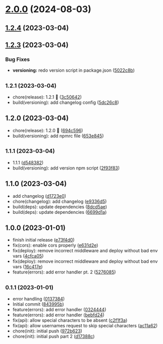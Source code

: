 # [2.0.0](https://github.com/Zwiqler94/Username-Generator/compare/v1.2.4...v2.0.0) (2024-08-03)



## [1.2.4](https://github.com/Zwiqler94/Username-Generator/compare/v1.2.3...v1.2.4) (2023-03-04)



## [1.2.3](https://github.com/Zwiqler94/Username-Generator/compare/v1.2.1...v1.2.3) (2023-03-04)


### Bug Fixes

* **versioning:** redo version script in package.json ([5022c8b](https://github.com/Zwiqler94/Username-Generator/commit/5022c8bac817e76009a2ad105076ccea7a1ce964))



## <small>1.2.1 (2023-03-04)</small>

* chore(release): 1.2.1 :tada: ([3c50642](https://github.com/Zwiqler94/Username-Generator/commit/3c50642))
* build(versioning): add changelog config ([5dc26c8](https://github.com/Zwiqler94/Username-Generator/commit/5dc26c8))



## 1.2.0 (2023-03-04)

* chore(release): 1.2.0 :tada: ([694c596](https://github.com/Zwiqler94/Username-Generator/commit/694c596))
* build(versioning): add npmrc file ([653e845](https://github.com/Zwiqler94/Username-Generator/commit/653e845))



## <small>1.1.1 (2023-03-04)</small>

* 1.1.1 ([d548382](https://github.com/Zwiqler94/Username-Generator/commit/d548382))
* build(versioning): add version npm script ([2f93f83](https://github.com/Zwiqler94/Username-Generator/commit/2f93f83))



## 1.1.0 (2023-03-04)

* add changelog ([d1723e0](https://github.com/Zwiqler94/Username-Generator/commit/d1723e0))
* chore(changelog): add changelog ([e9336d5](https://github.com/Zwiqler94/Username-Generator/commit/e9336d5))
* build(deps): update dependencies ([8dcd5ae](https://github.com/Zwiqler94/Username-Generator/commit/8dcd5ae))
* build(deps): update dependencies ([6699d1a](https://github.com/Zwiqler94/Username-Generator/commit/6699d1a))



## 1.0.0 (2023-01-01)

* finish initial release ([e73f4d0](https://github.com/Zwiqler94/Username-Generator/commit/e73f4d0))
* fix(cors): enable cors properly ([e631d2e](https://github.com/Zwiqler94/Username-Generator/commit/e631d2e))
* fix(deploy): remove incorrect middleware and deploy without bad env vars ([4cfca05](https://github.com/Zwiqler94/Username-Generator/commit/4cfca05))
* fix(deploy): remove incorrect middleware and deploy without bad env vars ([16c417e](https://github.com/Zwiqler94/Username-Generator/commit/16c417e))
* feature(errors): add error handler pt. 2 ([5276085](https://github.com/Zwiqler94/Username-Generator/commit/5276085))



## <small>0.1.1 (2023-01-01)</small>

* error handling ([0137384](https://github.com/Zwiqler94/Username-Generator/commit/0137384))
* Initial commit ([843995b](https://github.com/Zwiqler94/Username-Generator/commit/843995b))
* feature(errors): add error handler ([0324444](https://github.com/Zwiqler94/Username-Generator/commit/0324444))
* feature(errors): add error handler ([bebfd24](https://github.com/Zwiqler94/Username-Generator/commit/bebfd24))
* fix(api): allow special characters to be absent ([c2f1f3a](https://github.com/Zwiqler94/Username-Generator/commit/c2f1f3a))
* fix(api): allow usernames request to skip special characters ([ac11a62](https://github.com/Zwiqler94/Username-Generator/commit/ac11a62))
* chore(init): initial push ([972b623](https://github.com/Zwiqler94/Username-Generator/commit/972b623))
* chore(init): initial push part 2 ([d17388c](https://github.com/Zwiqler94/Username-Generator/commit/d17388c))



